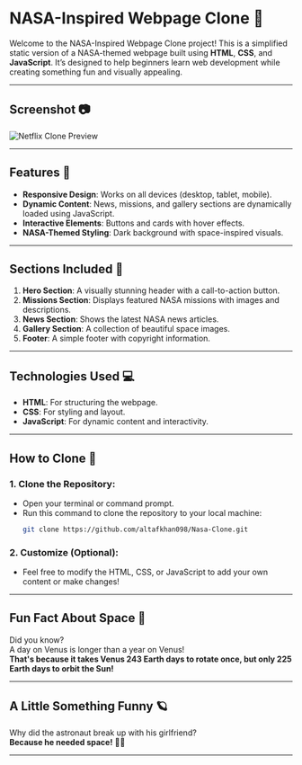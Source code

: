 # NASA-Inspired Webpage Clone 🚀

Welcome to the NASA-Inspired Webpage Clone project! This is a simplified static version of a NASA-themed webpage built using **HTML**, **CSS**, and **JavaScript**. It’s designed to help beginners learn web development while creating something fun and visually appealing.

---
## Screenshot 📷
![Netflix Clone Preview](./assets/Nasa-Clone%20-SS.jpeg)  

---

## Features 🌟
- **Responsive Design**: Works on all devices (desktop, tablet, mobile).
- **Dynamic Content**: News, missions, and gallery sections are dynamically loaded using JavaScript.
- **Interactive Elements**: Buttons and cards with hover effects.
- **NASA-Themed Styling**: Dark background with space-inspired visuals.

---

## Sections Included 📂
1. **Hero Section**: A visually stunning header with a call-to-action button.
2. **Missions Section**: Displays featured NASA missions with images and descriptions.
3. **News Section**: Shows the latest NASA news articles.
4. **Gallery Section**: A collection of beautiful space images.
5. **Footer**: A simple footer with copyright information.

---

## Technologies Used 💻
- **HTML**: For structuring the webpage.
- **CSS**: For styling and layout.
- **JavaScript**: For dynamic content and interactivity.

---

## How to Clone 🚀

### 1. Clone the Repository:
   - Open your terminal or command prompt.
   - Run this command to clone the repository to your local machine:
     ```bash
     git clone https://github.com/altafkhan098/Nasa-Clone.git
     ```

### 2. Customize (Optional):
   - Feel free to modify the HTML, CSS, or JavaScript to add your own content or make changes!

---
## Fun Fact About Space 🚀

Did you know?  
A day on Venus is longer than a year on Venus!  
**That's because it takes Venus 243 Earth days to rotate once, but only 225 Earth days to orbit the Sun!**

---

## A Little Something Funny 🪐

Why did the astronaut break up with his girlfriend?  
**Because he needed space!** 🌌😂

---